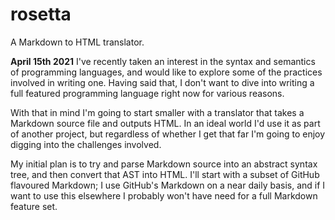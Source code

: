 # rosetta
A Markdown to HTML translator.

**April 15th 2021**
I've recently taken an interest in the syntax and semantics of programming languages, and would
like to explore some of the practices involved in writing one. Having said that, I don't want to
dive into writing a full featured programming language right now for various reasons.

With that in mind I'm going to start smaller with a translator that takes a Markdown source file
and outputs HTML. In an ideal world I'd use it as part of another project, but regardless of whether
I get that far I'm going to enjoy digging into the challenges involved.

My initial plan is to try and parse Markdown source into an abstract syntax tree, and then convert
that AST into HTML. I'll start with a subset of GitHub flavoured Markdown; I use GitHub's Markdown
on a near daily basis, and if I want to use this elsewhere I probably won't have need for a full
Markdown feature set.